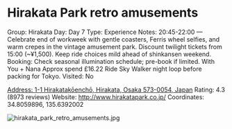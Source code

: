 # Hirakata Park retro amusements

Group: Hirakata
Day: Day 7
Type: Experience
Notes: 20:45-22:00 — Celebrate end of workweek with gentle coasters, Ferris wheel selfies, and warm crepes in the vintage amusement park. Discount twilight tickets from 15:00 (~¥1,500). Keep ride choices mild ahead of shinkansen weekend. Booking: Check seasonal illumination schedule; pre-book if limited. With You + Nana Approx spend £16.22 Ride Sky Walker night loop before packing for Tokyo.
Visited: No

[Address: 1-1 Hirakatakōenchō, Hirakata, Osaka 573-0054, Japan](https://maps.google.com/?cid=6647979896880488689)
Rating: 4.3 (8973 reviews)
Website: http://www.hirakatapark.co.jp/
Coordinates: 34.8059896, 135.6392002

![hirakata_park_retro_amusements.jpg](Hirakata%20Park%20retro%20amusements%20hirakatapark01d1139e7c/hirakata_park_retro_amusements.jpg)
